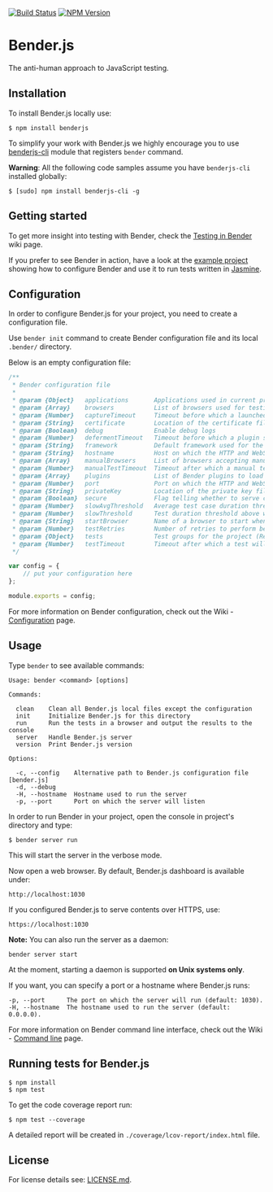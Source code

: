 [![Build Status](https://travis-ci.org/benderjs/benderjs.svg?branch=master)](https://travis-ci.org/benderjs/benderjs)
[![NPM Version](http://img.shields.io/npm/v/benderjs.svg)](https://www.npmjs.org/package/benderjs)

# Bender.js

The anti-human approach to JavaScript testing.

## Installation

To install Bender.js locally use:

```
$ npm install benderjs
```

To simplify your work with Bender.js we highly encourage you to use [benderjs-cli](https://github.com/benderjs/benderjs-cli) module that registers `bender` command.

**Warning**: All the following code samples assume you have `benderjs-cli` installed globally:

```
$ [sudo] npm install benderjs-cli -g
```

## Getting started

To get more insight into testing with Bender, check the [Testing in Bender](https://github.com/benderjs/benderjs/wiki/Testing-in-Bender) wiki page.

If you prefer to see Bender in action, have a look at the [example project](https://github.com/benderjs/benderjs-example-project) showing how to configure Bender and use it to run tests written in [Jasmine](http://jasmine.github.io/).

## Configuration

In order to configure Bender.js for your project, you need to create a configuration file.

Use `bender init` command to create Bender configuration file and its local `.bender/` directory.

Below is an empty configuration file:

```javascript
/**
 * Bender configuration file
 *
 * @param {Object}   applications       Applications used in current project
 * @param {Array}    browsers           List of browsers used for testing
 * @param {Number}   captureTimeout     Timeout before which a launched browser should connect to the server
 * @param {String}   certificate		Location of the certificate file
 * @param {Boolean}  debug              Enable debug logs
 * @param {Number}   defermentTimeout	Timeout before which a plugin should finish initializing on a test page
 * @param {String}   framework          Default framework used for the tests
 * @param {String}   hostname           Host on which the HTTP and WebSockets servers will listen
 * @param {Array}    manualBrowsers     List of browsers accepting manual tests
 * @param {Number}   manualTestTimeout  Timeout after which a manual test is marked as failed
 * @param {Array}    plugins            List of Bender plugins to load at startup (Required)
 * @param {Number}   port               Port on which the HTTP and WebSockets servers will listen
 * @param {String}   privateKey			Location of the private key file
 * @param {Boolean}  secure				Flag telling whether to serve contents over HTTPS and WSS
 * @param {Number}   slowAvgThreshold   Average test case duration threshold above which a test is marked as slow
 * @param {Number}   slowThreshold      Test duration threshold above which a test is marked as slow
 * @param {String}   startBrowser       Name of a browser to start when executing bender run command
 * @param {Number}   testRetries        Number of retries to perform before marking a test as failed
 * @param {Object}   tests              Test groups for the project (Required)
 * @param {Number}   testTimeout        Timeout after which a test will be fetched again
 */

var config = {
	// put your configuration here
};

module.exports = config;
```

For more information on Bender configuration, check out the Wiki - [Configuration](https://github.com/benderjs/benderjs/wiki/Configuration) page.

## Usage

Type `bender` to see available commands:

```
Usage: bender <command> [options]

Commands:

  clean    Clean all Bender.js local files except the configuration
  init     Initialize Bender.js for this directory
  run      Run the tests in a browser and output the results to the console
  server   Handle Bender.js server
  version  Print Bender.js version

Options:

  -c, --config    Alternative path to Bender.js configuration file [bender.js]
  -d, --debug
  -H, --hostname  Hostname used to run the server
  -p, --port      Port on which the server will listen
```

In order to run Bender in your project, open the console in project's directory and type:

```
$ bender server run
```

This will start the server in the verbose mode.

Now open a web browser. By default, Bender.js dashboard is available under:

```
http://localhost:1030
```

If you configured Bender.js to serve contents over HTTPS, use:

```
https://localhost:1030
```

**Note:** You can also run the server as a daemon:

```
bender server start
```

At the moment, starting a daemon is supported **on Unix systems only**.

If you want, you can specify a port or a hostname where Bender.js runs:

```
-p, --port      The port on which the server will run (default: 1030).
-H, --hostname  The hostname used to run the server (default: 0.0.0.0).
```

For more information on Bender command line interface, check out the Wiki - [Command line](https://github.com/benderjs/benderjs/wiki/Command-line) page.

## Running tests for Bender.js

```
$ npm install
$ npm test
```

To get the code coverage report run:

```
$ npm test --coverage
```

A detailed report will be created in `./coverage/lcov-report/index.html` file.

License
-------

For license details see: [LICENSE.md](https://github.com/benderjs/benderjs/blob/master/LICENSE.md).
